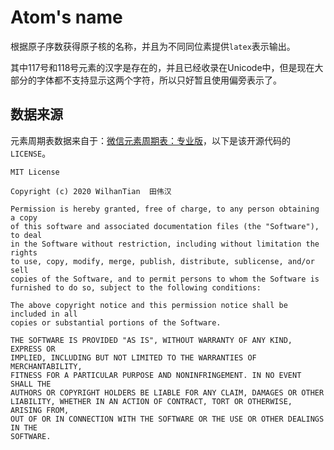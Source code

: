 # Atom's name

根据原子序数获得原子核的名称，并且为不同同位素提供`latex`表示输出。

其中117号和118号元素的汉字是存在的，并且已经收录在Unicode中，但是现在大部分的字体都不支持显示这两个字符，所以只好暂且使用偏旁表示了。

## 数据来源

元素周期表数据来自于：[微信元素周期表：专业版](https://github.com/wilhantian/periodic-table)，以下是该开源代码的`LICENSE`。

```license
MIT License

Copyright (c) 2020 WilhanTian  田伟汉

Permission is hereby granted, free of charge, to any person obtaining a copy
of this software and associated documentation files (the "Software"), to deal
in the Software without restriction, including without limitation the rights
to use, copy, modify, merge, publish, distribute, sublicense, and/or sell
copies of the Software, and to permit persons to whom the Software is
furnished to do so, subject to the following conditions:

The above copyright notice and this permission notice shall be included in all
copies or substantial portions of the Software.

THE SOFTWARE IS PROVIDED "AS IS", WITHOUT WARRANTY OF ANY KIND, EXPRESS OR
IMPLIED, INCLUDING BUT NOT LIMITED TO THE WARRANTIES OF MERCHANTABILITY,
FITNESS FOR A PARTICULAR PURPOSE AND NONINFRINGEMENT. IN NO EVENT SHALL THE
AUTHORS OR COPYRIGHT HOLDERS BE LIABLE FOR ANY CLAIM, DAMAGES OR OTHER
LIABILITY, WHETHER IN AN ACTION OF CONTRACT, TORT OR OTHERWISE, ARISING FROM,
OUT OF OR IN CONNECTION WITH THE SOFTWARE OR THE USE OR OTHER DEALINGS IN THE
SOFTWARE.
```